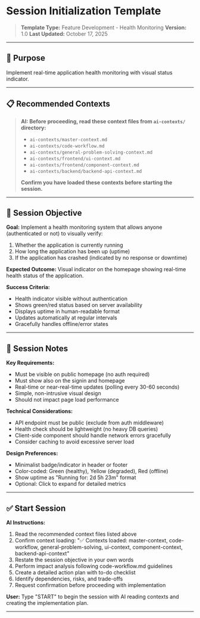 # Session Initialization Template

> **Template Type:** Feature Development - Health Monitoring
> **Version:** 1.0
> **Last Updated:** October 17, 2025

---

## 🎯 Purpose

Implement real-time application health monitoring with visual status indicator.

---

## 📋 Recommended Contexts

> **AI: Before proceeding, read these context files from `ai-contexts/` directory:**
>
> - `ai-contexts/master-context.md`
> - `ai-contexts/code-workflow.md`
> - `ai-contexts/general-problem-solving-context.md`
> - `ai-contexts/frontend/ui-context.md`
> - `ai-contexts/frontend/component-context.md`
> - `ai-contexts/backend/backend-api-context.md`
>
> **Confirm you have loaded these contexts before starting the session.**

---

## 🚀 Session Objective

**Goal:**
Implement a health monitoring system that allows anyone (authenticated or not) to visually verify:

1. Whether the application is currently running
2. How long the application has been up (uptime)
3. If the application has crashed (indicated by no response or downtime)

**Expected Outcome:**
Visual indicator on the homepage showing real-time health status of the application.

**Success Criteria:**

- Health indicator visible without authentication
- Shows green/red status based on server availability
- Displays uptime in human-readable format
- Updates automatically at regular intervals
- Gracefully handles offline/error states

---

## 📝 Session Notes

**Key Requirements:**

- Must be visible on public homepage (no auth required)
- Must show also on the signin and homepage
- Real-time or near-real-time updates (polling every 30-60 seconds)
- Simple, non-intrusive visual design
- Should not impact page load performance

**Technical Considerations:**

- API endpoint must be public (exclude from auth middleware)
- Health check should be lightweight (no heavy DB queries)
- Client-side component should handle network errors gracefully
- Consider caching to avoid excessive server load

**Design Preferences:**

- Minimalist badge/indicator in header or footer
- Color-coded: Green (healthy), Yellow (degraded), Red (offline)
- Show uptime as "Running for: 2d 5h 23m" format
- Optional: Click to expand for detailed metrics

---

## ✅ Start Session

**AI Instructions:**

1. Read the recommended context files listed above
2. Confirm context loading: "✅ Contexts loaded: master-context, code-workflow, general-problem-solving, ui-context, component-context, backend-api-context"
3. Restate the session objective in your own words
4. Perform impact analysis following code-workflow.md guidelines
5. Create a detailed action plan with to-do checklist
6. Identify dependencies, risks, and trade-offs
7. Request confirmation before proceeding with implementation

**User:** Type "START" to begin the session with AI reading contexts and creating the implementation plan.

---
